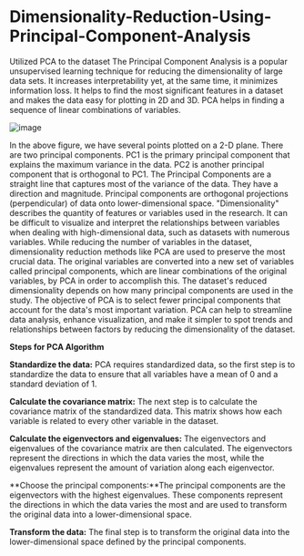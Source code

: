 # Dimensionality-Reduction-Using-Principal-Component-Analysis
Utilized PCA to the dataset
The Principal Component Analysis is a popular unsupervised learning technique for reducing the dimensionality of large data sets. It increases interpretability yet, at the same time, it minimizes information loss. It helps to find the most significant features in a dataset and makes the data easy for plotting in 2D and 3D. PCA helps in finding a sequence of linear combinations of variables.

![image](https://github.com/sanjay0223/Dimensionality-Reduction-Using-Principal-Component-Analysis/assets/126139842/187b1dea-1b75-4787-963a-858760c921dd)

In the above figure, we have several points plotted on a 2-D plane. There are two principal components. PC1 is the primary principal component that explains the maximum variance in the data. PC2 is another principal component that is orthogonal to PC1.
The Principal Components are a straight line that captures most of the variance of the data. They have a direction and magnitude. Principal components are orthogonal projections (perpendicular) of data onto lower-dimensional space.
"Dimensionality" describes the quantity of features or variables used in the research. It can be difficult to visualize and interpret the relationships between variables when dealing with high-dimensional data, such as datasets with numerous variables. While reducing the number of variables in the dataset, dimensionality reduction methods like PCA are used to preserve the most crucial data. The original variables are converted into a new set of variables called principal components, which are linear combinations of the original variables, by PCA in order to accomplish this. The dataset's reduced dimensionality depends on how many principal components are used in the study. The objective of PCA is to select fewer principal components that account for the data's most important variation. PCA can help to streamline data analysis, enhance visualization, and make it simpler to spot trends and relationships between factors by reducing the dimensionality of the dataset.

**Steps for PCA Algorithm**

**Standardize the data:** PCA requires standardized data, so the first step is to standardize the data to ensure that all variables have a mean of 0 and a standard deviation of 1.

**Calculate the covariance matrix:** The next step is to calculate the covariance matrix of the standardized data. This matrix shows how each variable is related to every other variable in the dataset.

**Calculate the eigenvectors and eigenvalues:** The eigenvectors and eigenvalues of the covariance matrix are then calculated. The eigenvectors represent the directions in which the data varies the most, while the eigenvalues represent the amount of variation along each eigenvector.

**Choose the principal components:**The principal components are the eigenvectors with the highest eigenvalues. These components represent the directions in which the data varies the most and are used to transform the original data into a lower-dimensional space.

**Transform the data:** The final step is to transform the original data into the lower-dimensional space defined by the principal components.

